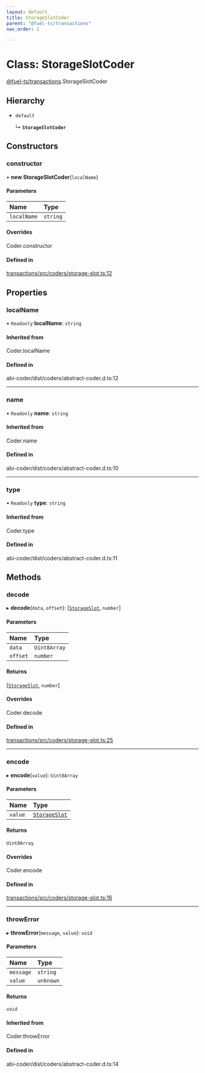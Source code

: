 ```yaml
---
layout: default
title: StorageSlotCoder
parent: "@fuel-ts/transactions"
nav_order: 1

---
```


# Class: StorageSlotCoder

[@fuel-ts/transactions](../index.md).StorageSlotCoder

## Hierarchy

- `default`

  ↳ **`StorageSlotCoder`**

## Constructors

### constructor

• **new StorageSlotCoder**(`localName`)

#### Parameters

| Name | Type |
| :------ | :------ |
| `localName` | `string` |

#### Overrides

Coder.constructor

#### Defined in

[transactions/src/coders/storage-slot.ts:12](https://github.com/FuelLabs/fuels-ts/blob/master/packages/transactions/src/coders/storage-slot.ts#L12)

## Properties

### localName

• `Readonly` **localName**: `string`

#### Inherited from

Coder.localName

#### Defined in

abi-coder/dist/coders/abstract-coder.d.ts:12

___

### name

• `Readonly` **name**: `string`

#### Inherited from

Coder.name

#### Defined in

abi-coder/dist/coders/abstract-coder.d.ts:10

___

### type

• `Readonly` **type**: `string`

#### Inherited from

Coder.type

#### Defined in

abi-coder/dist/coders/abstract-coder.d.ts:11

## Methods

### decode

▸ **decode**(`data`, `offset`): [[`StorageSlot`](../index.md#storageslot), `number`]

#### Parameters

| Name | Type |
| :------ | :------ |
| `data` | `Uint8Array` |
| `offset` | `number` |

#### Returns

[[`StorageSlot`](../index.md#storageslot), `number`]

#### Overrides

Coder.decode

#### Defined in

[transactions/src/coders/storage-slot.ts:25](https://github.com/FuelLabs/fuels-ts/blob/master/packages/transactions/src/coders/storage-slot.ts#L25)

___

### encode

▸ **encode**(`value`): `Uint8Array`

#### Parameters

| Name | Type |
| :------ | :------ |
| `value` | [`StorageSlot`](../index.md#storageslot) |

#### Returns

`Uint8Array`

#### Overrides

Coder.encode

#### Defined in

[transactions/src/coders/storage-slot.ts:16](https://github.com/FuelLabs/fuels-ts/blob/master/packages/transactions/src/coders/storage-slot.ts#L16)

___

### throwError

▸ **throwError**(`message`, `value`): `void`

#### Parameters

| Name | Type |
| :------ | :------ |
| `message` | `string` |
| `value` | `unknown` |

#### Returns

`void`

#### Inherited from

Coder.throwError

#### Defined in

abi-coder/dist/coders/abstract-coder.d.ts:14
